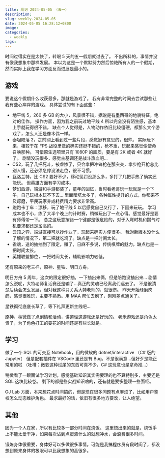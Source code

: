 ```yaml
---
title: 周记 2024-05-05 （五一）
description: 
slug: weekly-2024-05-05
date: 2024-05-05 16:28:12+0800
image: 
categories:
  - weekly
tags:
---
```

时间过得实在是太快了，转眼 5 天的五一假期就过去了。
不出所料的，事情并没有像我想象中那样发展。
本以为这是一个默默努力然后惊艳所有人的一个假期，然而实际上我在学习方面反而进展是最小的。

## 游戏

要说这个假期什么收获最多，那就是游戏了。
我有非常完整的时间去尝试那些让我有些心痒痒的游戏。
具体尝试的有下面这些：

- 地平线 5，260 多 GB 的大小，风景很不错，据说是有墨西哥的地貌特征，绝对的佳作。
操作方面，因为我之前玩过地平线 4 所以完全没有陌生感，基本上手就玩得很不错。
缺点个人觉得是，人物动作依旧比较僵硬，都那么大个游戏了，怎么人还是像木偶一样。
- 泰坦陨落 2，之前网上看到过一些片段，感觉挺有意思的，很帅。
实际玩下来，相较于在 FPS 战役里做的确实还挺不错的，枪不重，玩起来感觉像使命召唤那种。
可惜原生选项里只有 1080P 的画质，要是有 2K 或者 4K 就好了。
剧情没玩很多，感觉主基调还是战斗热血吧...
- CS2，玩了几把死斗，被虐惨了，只会拿把冲锋枪在那突突，拿步枪开枪总比别人慢，还必须急停没法走位，很不习惯。
- 瓦洛兰特，比 CS2 要好不少，移动惩罚没那么多，多打了几把手热了确实还能玩。
但英雄方面有学习成本。
- 梦幻西游，端游和手游都装了，童年的回忆，当时看老哥玩一玩就是一个下午，自己玩根本玩不下去...
里面暗坑太多了，各种属性提升的方式，你都来不及琢磨，平民玩家养成耗费精力要求非常高。
- 跑跑卡丁车：漂移，玩了地平线 5 以后感觉自己又行了，下回来玩玩。
学习成本也不小，练了大半个晚上的计时赛，稍微玩出了一点心得。感觉最好是要有师傅带一下。
总之这玩意按错一个键都是很危险的，对于入弯时机和攒气时机要求都还是蛮高的。
- 云顶之弈，端游直接可以抄作业了，玩起来确实方便很多。
我对新版本没什么了解的情况下，第二把就吃鸡了。缺点是一把时间太长。
- 雀魂，送的抽抽到了限定，赚了，日麻不多说，传统棋牌的魅力。缺点也是一把时间太长。
- 英雄联盟排位，一把时间太长，辅助影响力较低。

还有原来的老三样，原神、星铁、明日方舟。

明日方舟 5 周年，这次的限定很好抽，一下抽出来俩，但是陪跑没抽出来...
剧情怎么说呢，大特老师复活赛还是输了...真正的灵魂已经离我们远去了。
不是很清楚后续会怎么发展，但对我这种只关系大特老师的，就很伤。
昨天开始琢磨肉鸽，感觉很难玩，主要不熟悉。用 MAA 帮忙去刷了，刚刚差点通关了。

星铁彻彻底底长草了，等下礼拜更新主线吧...

原神，稍微做了点剧情和活动，讲道理这游戏还是好玩的。
老米游戏还是角色太贵了，为了角色打工的要花的时间还是有些长就是。

## 学习

做了一个 SQL 的可交互 Notebook，用的微软的 dotnet/interactive （C# 版的 Jupyter）
但是配套插件在 VSCode 里还是有 Bug，不是很满意...但好歹是能正常用的啦
（吐槽：微软这种烂尾的东西可真不少，C# 这玩意也是拿命推...）

稍微看了一眼面试学习计划，感觉基础知识其实需要理的也不算特别多，主要还是 SQL 这块比较卷。
剩下的都是些实战知识啥的，还有就是要多整理一些面经。

OJ Lab 方面，本来想花点时间搞的，但是现在很多问题有点麻烦了，比如用户鉴权怎么动态维护角色。
最求最好的话，依旧有很多地方要改，让人绝望。

## 其他

因为一个人在家，所以有比较多一部分时间在烧饭。
这里悟出来的就是，烧饭手上不能太爱干净，如果每次沾到点蛋液什么的就想冲水，会浪费很多时间。

锻炼身体很重要，身体好可以多做很多事情，可能是我搞程序员有段时间了，都没想到原来身体的极限可以比我想象的高很多。
